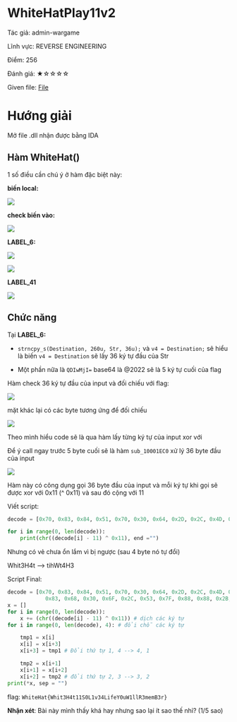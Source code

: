 # WhiteHatPlay11v2
Tác giả:  admin-wargame

Lĩnh vực: REVERSE ENGINEERING

Điểm: 256

Đánh giá: ★☆☆☆☆

Given file: [File](/challenge_wargame/re/re2)

# Hướng giải

Mở file .dll nhận được bằng IDA 

## Hàm WhiteHat()

1 số điều cần chú ý ở hàm đặc biệt này:

**biến local:**

![](https://i.imgur.com/NVovlKm.png)

**check biến vào:**

![](https://i.imgur.com/QpjDskX.png)

**LABEL_6:**

![](https://i.imgur.com/ImI1A1I.png)

![](https://i.imgur.com/AQZT4Nu.png)

**LABEL_41**

![](https://i.imgur.com/i7FLJjA.png)


## Chức năng 

Tại **LABEL_6:** 
- `strncpy_s(Destination, 260u, Str, 36u);` và `v4 = Destination;` sẽ hiểu là biến `v4 = Destination` sẽ lấy 36 ký tự đầu của Str

- Một phần nữa là `QDIwMjI=` base64 là @2022 sẽ là 5 ký tự cuối của flag

Hàm check 36 ký tự đầu của input và đối chiếu với flag:

![](https://i.imgur.com/RMMRTpR.png)

mặt khác lại có các byte tương ứng để đối chiếu

![](https://i.imgur.com/uh8BuFQ.png)

Theo mình hiểu code sẽ là qua hàm lấy từng ký tự của input xor với 

Để ý call ngay trước 5 byte cuối sẽ là hàm `sub_10001EC0` xử lý 36 byte đầu của input 

![](https://i.imgur.com/aJZkT0O.png)

Hàm này có công dụng gọi 36 byte đầu của input và mỗi ký tự khi gọi sẽ được xor với 0x11 (^ 0x11) và sau đó cộng với 11 

Viết script:

```py
decode = [0x70, 0x83, 0x84, 0x51, 0x70, 0x30, 0x64, 0x2D, 0x2C, 0x4D, 0x2B, 0x2B, 0x2D, 0x72, 0x2B, 0x68, 0x82, 0x83, 0x68, 0x30, 0x6F, 0x2C, 0x53, 0x7F, 0x88, 0x88, 0x2B, 0x51, 0x7F, 0x87, 0x2D, 0x4E, 0x6E, 0x2D, 0x5E, 0x87]

for i in range(0, len(decode)):
    print(chr((decode[i] - 11) ^ 0x11), end ="")

```

Nhưng có vẻ chưa ổn lắm vì bị ngược (sau 4 byte nó tự đổi)

Whit3H4t --> tihWt4H3

Script Final:
```py
decode = [0x70, 0x83, 0x84, 0x51, 0x70, 0x30, 0x64, 0x2D, 0x2C, 0x4D, 0x2B, 0x2B, 0x2D, 0x72, 0x2B, 0x68, 0x82,
            0x83, 0x68, 0x30, 0x6F, 0x2C, 0x53, 0x7F, 0x88, 0x88, 0x2B, 0x51, 0x7F, 0x87, 0x2D, 0x4E, 0x6E, 0x2D, 0x5E, 0x87]
x = []
for i in range(0, len(decode)):
    x += (chr((decode[i] - 11) ^ 0x11)) # dịch các ký tự
for i in range(0, len(decode), 4): # đổi chỗ các ký tự

    tmp1 = x[i]
    x[i] = x[i+3]
    x[i+3] = tmp1 # Đổi thứ tự 1, 4 --> 4, 1

    tmp2 = x[i+1]
    x[i+1] = x[i+2]
    x[i+2] = tmp2 # đổi thứ tự 2, 3 --> 3, 2
print(*x, sep = "")
```

flag: `WhiteHat{Whit3H4t11S0L1v34LifeY0uW1llR3memB3r}`

**Nhận xét**: Bài này mình thấy khá hay nhưng sao lại ít sao thế nhỉ? (1/5 sao)
